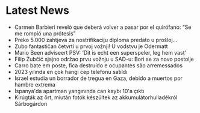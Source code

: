 # Latest News
-  Carmen Barbieri reveló que deberá volver a pasar por el quirófano: “Se me rompió una prótesis”
-  Preko 5.000 zahtjeva za nostrifikaciju diploma predato u prošloj...
-  Zubo fantastičan četvrti u prvoj vožnji! U vodstvu je Odermatt
-  Mario Been adviseert PSV: ‘Dit is echt een superspeler, leg hem vast’
-  Filip Zubčić sjajno održao prvu vožnju u SAD-u: Bori se za novo postolje
-  Carro bate em poste, fica destruído e ocupantes são arremessados
-  2023 yılında en çok hangi cep telefonu satıldı
-  Israel estudia un borrador de tregua en Gaza, debido a muertos por hambre extrema
-  İspanya'da apartman yangınında can kaybı 10'a çıktı
-  Kirúgták az őrt, miután fotók készültek az akkumulátorhulladékról Sárbogárdon

